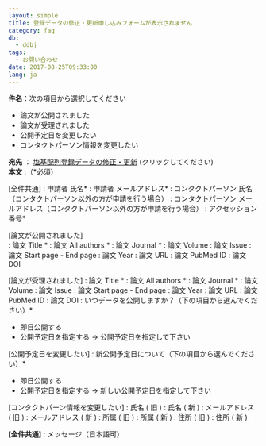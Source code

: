 ```yaml
---
layout: simple
title: 登録データの修正・更新申し込みフォームが表示されません
category: faq
db:
  - ddbj
tags: 
  - お問い合わせ
date: 2017-08-25T09:33:00
lang: ja
---
```


**件名**：次の項目から選択してください

  - 論文が公開されました
  - 論文が受理されました
  - 公開予定日を変更したい
  - コンタクトパーソン情報を変更したい

**宛先** ：
[塩基配列登録データの修正・更新](mailto:ddbjupdt@ddbj.nig.ac.jp)
(クリックしてください)  
**本文** :（<span class="red">\*</span>必須）

\[全件共通\]
: 申請者 氏名<span class="red">\*</span>
: 申請者 メールアドレス<span class="red">\*</span>
: コンタクトパーソン 氏名（コンタクトパーソン以外の方が申請を行う場合）
: コンタクトパーソン メールアドレス（コンタクトパーソン以外の方が申請を行う場合）
: アクセッション番号<span class="red">\*</span>


\[論文が公開されました\]  
: 論文 Title <span class="red">\*</span>
: 論文 All authors <span class="red">\*</span>
: 論文 Journal <span class="red">\*</span>
: 論文 Volume
: 論文 Issue
: 論文 Start page - End page
: 論文 Year
: 論文 URL
: 論文 PubMed ID
: 論文 DOI


\[論文が受理されました\]
: 論文 Title <span class="red">\*</span>
: 論文 All authors <span class="red">\*</span>
: 論文 Journal <span class="red">\*</span>
: 論文 Volume
: 論文 Issue
: 論文 Start page - End page
: 論文 Year
: 論文 URL
: 論文 PubMed ID
: 論文 DOI
: いつデータを公開しますか？（下の項目から選んでください）<span class="red">\*</span>

- 即日公開する
- 公開予定日を指定する → 公開予定日を指定して下さい



\[公開予定日を変更したい\]
: 新公開予定日について（下の項目から選んでください）<span class="red">\*</span>

- 即日公開する
- 公開予定日を指定する → 新しい公開予定日を指定して下さい



\[コンタクトパーン情報を変更したい\]
: 氏名 ( 旧 )
: 氏名 ( 新 )
: メールアドレス ( 旧 )
: メールアドレス ( 新 )
: 所属 ( 旧 )
: 所属 ( 新 )
: 住所 ( 旧 )
: 住所 ( 新 )



**\[全件共通\]**
: メッセージ（日本語可）
